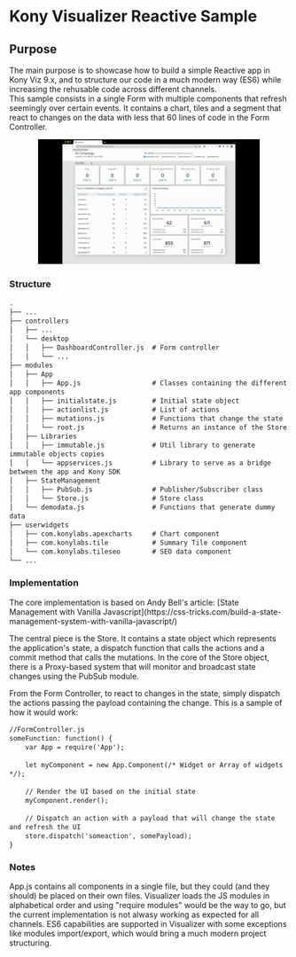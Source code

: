 # Kony Visualizer Reactive Sample
## Purpose
<p>
The main purpose is to showcase how to build a simple Reactive app in Kony Viz 9.x, and to structure our code in a much modern way (ES6) while increasing the rehusable code across different channels. <br />
This sample consists in a single Form with multiple components that refresh seemingly over certain events. It contains a chart, tiles and a segment that react to changes on the data with less that 60 lines of code in the Form Controller.  
</p>
<p align="center"><img src="Reactive-Viz-sample.gif" width="400" ></p>

### Structure

    .
    ├── ...
    ├── controllers                     
    │   ├── ...                        
    │   └── desktop                     
    │   │   ├── DashboardController.js  # Form controller
    │   │   └── ...                     
    ├── modules                         
    │   ├── App                         
    │   │   ├── App.js                  # Classes containing the different app components
    │   │   ├── initialstate.js         # Initial state object
    │   │   ├── actionlist.js           # List of actions
    │   │   ├── mutations.js            # Functions that change the state
    │   │   └── root.js                 # Returns an instance of the Store
    │   ├── Libraries         
    │   │   ├── immutable.js            # Util library to generate immutable objects copies
    │   │   └── appservices.js          # Library to serve as a bridge between the app and Kony SDK
    │   ├── StateManagement             
    │   │   ├── PubSub.js               # Publisher/Subscriber class
    │   │   └── Store.js                # Store class
    │   └── demodata.js                 # Functions that generate dummy data
    ├── userwidgets                    
    │   ├── com.konylabs.apexcharts     # Chart component
    │   ├── com.konylabs.tile           # Summary Tile component
    │   └── com.konylabs.tileseo        # SEO data component
    └── ...


### Implementation
<p>
The core implementation is based on Andy Bell's article: [State Management with Vanilla Javascript](https://css-tricks.com/build-a-state-management-system-with-vanilla-javascript/)
</p>
<p>
The central piece is the Store. It contains a state object which represents the application's state, a dispatch function that calls the actions and a commit method that calls the mutations. In the core of the Store object, there is a Proxy-based system that will monitor and broadcast state changes using the PubSub module.
</p>
<p>
From the Form Controller, to react to changes in the state, simply dispatch the actions passing the payload containing the change. This is a sample of how it would work:
  
```
//FormController.js
someFunction: function() {
    var App = require('App');
        
    let myComponent = new App.Component(/* Widget or Array of widgets */); 
    
    // Render the UI based on the initial state
    myComponent.render();
  
    // Dispatch an action with a payload that will change the state and refresh the UI
    store.dispatch('someaction', somePayload);
}
```
</p>

### Notes
<p>
App.js contains all components in a single file, but they could (and they should) be placed on their own files. Visualizer loads the JS modules in alphabetical order and using "require modules" would be the way to go, but the current implementation is not alwasy working as expected for all channels. ES6 capabilities are supported in Visualizer with some exceptions like modules import/export, which would bring a much modern project structuring. 
</p>







